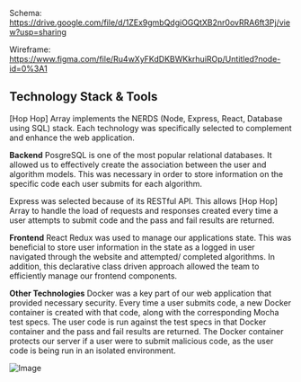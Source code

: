 Schema:
https://drive.google.com/file/d/1ZEx9gmbQdgiOGQtXB2nr0ovRRA6ft3Pj/view?usp=sharing

Wireframe:
https://www.figma.com/file/Ru4wXyFKdDKBWKkrhuiROp/Untitled?node-id=0%3A1

## Technology Stack & Tools

[Hop Hop] Array implements the NERDS (Node, Express, React, Database using SQL) stack. Each technology was specifically selected to complement and enhance the web application.

**Backend**
PosgreSQL is one of the most popular relational databases. It allowed us to effectively create the association between the user and algorithm models. This was necessary in order to store information on the specific code each user submits for each algorithm.

Express was selected because of its RESTful API. This allows [Hop Hop] Array to handle the load of requests and responses created every time a user attempts to submit code and the pass and fail results are returned.

**Frontend**
React Redux was used to manage our applications state. This was beneficial to store user information in the state as a logged in user navigated through the website and attempted/ completed algorithms. In addition, this declarative class driven approach allowed the team to efficiently manage our frontend components.

**Other Technologies**
Docker was a key part of our web application that provided necessary security. Every time a user submits code, a new Docker container is created with that code, along with the corresponding Mocha test specs. The user code is run against the test specs in that Docker container and the pass and fail results are returned. The Docker container protects our server if a user were to submit malicious code, as the user code is being run in an isolated environment.

![Image](https://lh3.googleusercontent.com/9a0k25u3TA_PXHkDHCUUS3HASN0AwcBD1EuOYVJ_UDtsS4Qe_4cow84mB8tJro0eqKSwgVSHxQSXWEiU2Zq56E2-WqaPmN29YJhFcwaw8AvPzgvLz2c446Ddpo9_cDqWq3wqtYoceP0Ni17C26ssJYxOCCY2H-xXMpJBbEIANxS_zVePL56J_9tlhH_WOpeXcdJ8G0gIJS_rM9jXMlNFeqgLSw3w7ICTQvBRf4Z6baX0vZDpjTyhylzxjMzcsuvnMQJXufsByyq6WHA8JWGP6STinxwLPyAXRhM9SHXRdsA-Ar72rf8mcTKv1PnqFBYIbMtlxQpScId3Kkfn1p5dNduO7mpGiba7cHywOznVWwPcOdC6Y3XY9-lEPXD-b5z97LM-ucw0Pu1ShLNM3KRN6UzhAEHpvn81NGVmy-A6IqbB41nf1jCO2kc9Y0SPDpFOJQdWOoytCQklRYSJAg69t29qoB2DSv0VKzfjjKKYuWq_k7GKQioHPYSPPrXPpQxEpyxO8ipkQ5eP2aV0P_bkRgV5voWduelGZrjyNv6H3AaYjlz5ptaeJR16bkrdXXV6FOGcgc6eK2eLzDamF77l8UzmdKjDffdYiovJgYPCRj5KZ5j96LO6RJ_aEHb4gjCyUt4RC2WfQWDv9o2GdCR4zwBdEBumzw18KrYnj5uZWuXLypg=w960-h540-no)
